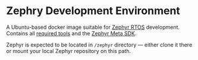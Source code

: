 Zephry Development Environment
==============================

A Ubuntu-based docker image suitable for [Zephyr RTOS](https://github.com/zephyrproject-rtos/zephyr)
development. Contains all [required tools](https://docs.zephyrproject.org/latest/getting_started/getting_started.html)
and the [Zephyr Meta SDK](https://docs.zephyrproject.org/latest/getting_started/installation_linux.html#zephyr-sdk).

Zephyr is expected to be located in `/zephyr` directory — either clone it there
or mount your local Zephyr repository on this path.
